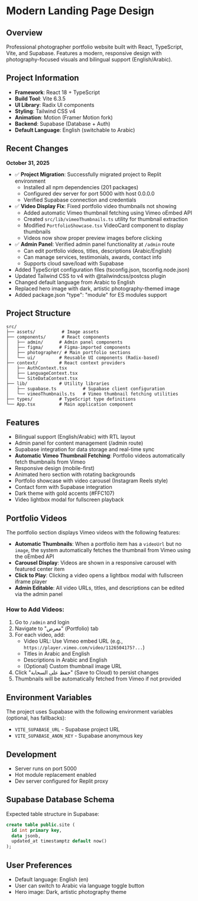 # Modern Landing Page Design

## Overview
Professional photographer portfolio website built with React, TypeScript, Vite, and Supabase. Features a modern, responsive design with photography-focused visuals and bilingual support (English/Arabic).

## Project Information
- **Framework**: React 18 + TypeScript
- **Build Tool**: Vite 6.3.5
- **UI Library**: Radix UI components
- **Styling**: Tailwind CSS v4
- **Animation**: Motion (Framer Motion fork)
- **Backend**: Supabase (Database + Auth)
- **Default Language**: English (switchable to Arabic)

## Recent Changes
**October 31, 2025**
- ✅ **Project Migration**: Successfully migrated project to Replit environment
  - Installed all npm dependencies (201 packages)
  - Configured dev server for port 5000 with host 0.0.0.0
  - Verified Supabase connection and credentials
- ✅ **Video Display Fix**: Fixed portfolio video thumbnails not showing
  - Added automatic Vimeo thumbnail fetching using Vimeo oEmbed API
  - Created `src/lib/vimeoThumbnails.ts` utility for thumbnail extraction
  - Modified `PortfolioShowcase.tsx` VideoCard component to display thumbnails
  - Videos now show proper preview images before clicking
- ✅ **Admin Panel**: Verified admin panel functionality at `/admin` route
  - Can edit portfolio videos, titles, descriptions (Arabic/English)
  - Can manage services, testimonials, awards, contact info
  - Supports cloud save/load with Supabase
- Added TypeScript configuration files (tsconfig.json, tsconfig.node.json)
- Updated Tailwind CSS to v4 with @tailwindcss/postcss plugin
- Changed default language from Arabic to English
- Replaced hero image with dark, artistic photography-themed image
- Added package.json "type": "module" for ES modules support

## Project Structure
```
src/
├── assets/          # Image assets
├── components/      # React components
│   ├── admin/      # Admin panel components
│   ├── figma/      # Figma-imported components
│   ├── photographer/ # Main portfolio sections
│   └── ui/         # Reusable UI components (Radix-based)
├── context/        # React context providers
│   ├── AuthContext.tsx
│   ├── LanguageContext.tsx
│   └── SiteDataContext.tsx
├── lib/            # Utility libraries
│   ├── supabase.ts          # Supabase client configuration
│   └── vimeoThumbnails.ts   # Vimeo thumbnail fetching utilities
├── types/          # TypeScript type definitions
└── App.tsx         # Main application component
```

## Features
- Bilingual support (English/Arabic) with RTL layout
- Admin panel for content management (/admin route)
- Supabase integration for data storage and real-time sync
- **Automatic Vimeo Thumbnail Fetching**: Portfolio videos automatically fetch thumbnails from Vimeo
- Responsive design (mobile-first)
- Animated hero section with rotating backgrounds
- Portfolio showcase with video carousel (Instagram Reels style)
- Contact form with Supabase integration
- Dark theme with gold accents (#FFC107)
- Video lightbox modal for fullscreen playback

## Portfolio Videos
The portfolio section displays Vimeo videos with the following features:
- **Automatic Thumbnails**: When a portfolio item has a `videoUrl` but no `image`, the system automatically fetches the thumbnail from Vimeo using the oEmbed API
- **Carousel Display**: Videos are shown in a responsive carousel with featured center item
- **Click to Play**: Clicking a video opens a lightbox modal with fullscreen iframe player
- **Admin Editable**: All video URLs, titles, and descriptions can be edited via the admin panel

### How to Add Videos:
1. Go to `/admin` and login
2. Navigate to "معرض" (Portfolio) tab
3. For each video, add:
   - Video URL: Use Vimeo embed URL (e.g., `https://player.vimeo.com/video/1126504175?...`)
   - Titles in Arabic and English
   - Descriptions in Arabic and English
   - (Optional) Custom thumbnail image URL
4. Click "حفظ على السحابة" (Save to Cloud) to persist changes
5. Thumbnails will be automatically fetched from Vimeo if not provided

## Environment Variables
The project uses Supabase with the following environment variables (optional, has fallbacks):
- `VITE_SUPABASE_URL` - Supabase project URL
- `VITE_SUPABASE_ANON_KEY` - Supabase anonymous key

## Development
- Server runs on port 5000
- Hot module replacement enabled
- Dev server configured for Replit proxy

## Supabase Database Schema
Expected table structure in Supabase:
```sql
create table public.site (
  id int primary key,
  data jsonb,
  updated_at timestamptz default now()
);
```

## User Preferences
- Default language: English (en)
- User can switch to Arabic via language toggle button
- Hero image: Dark, artistic photography theme
